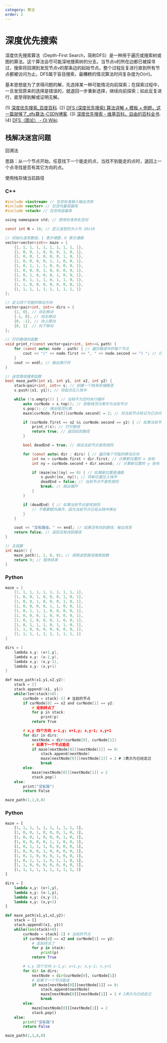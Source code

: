 ```yaml
---
category: 算法
order: 2
---
```

# 深度优先搜索

深度优先搜索算法（Depth-First Search，简称DFS）是一种用于遍历或搜索树或图的算法。这个算法会尽可能深地搜索树的分支。当节点v的所在边都已被探寻过，搜索将回溯到发现节点v的那条边的起始节点。整个过程反复进行直到所有节点都被访问为止。DFS属于盲目搜索，最糟糕的情况算法时间复杂度为O(n!)。

基本思想是为了求得问题的解，先选择某一种可能情况向前探索；在探索过程中，一旦发现原来的选择是错误的，就退回一步重新选择，继续向前探索；如此反复进行，直至得到解或证明无解。

(1) [深度优先搜索_百度百科](https://baike.baidu.com/item/%E6%B7%B1%E5%BA%A6%E4%BC%98%E5%85%88%E6%90%9C%E7%B4%A2/5224976). 
(2) [DFS (深度优先搜索) 算法详解 + 模板 + 例题，这一篇就够了_dfs算法-CSDN博客](https://blog.csdn.net/qq_47733361/article/details/123858318). 
(3) [深度优先搜索 - 维基百科，自由的百科全书](https://zh.wikipedia.org/zh-hans/%E6%B7%B1%E5%BA%A6%E4%BC%98%E5%85%88%E6%90%9C%E7%B4%A2). 
(4) [DFS（图论） - OI Wiki](https://oi-wiki.org/graph/dfs/.). 



## 栈解决迷宫问题

回溯法

思路：从一个节点开始，任意找下一个能走的点，当找不到能走的点时，退回上一个点寻找是否有其它方向的点。

使用栈存储当前路径

### C++

```c ++
#include <iostream> // 包含标准输入输出流库
#include <vector> // 包含向量容器库
#include <stack> // 包含栈容器库

using namespace std; // 使用标准命名空间

const int N = 10; // 定义迷宫的大小为 10x10

// 初始化迷宫数组，1 表示墙壁，0 表示通路
vector<vector<int>> maze = {
    {1, 1, 1, 1, 1, 1, 1, 1, 1, 1},
    {1, 0, 0, 1, 0, 0, 0, 1, 0, 1},
    {1, 0, 0, 1, 0, 0, 0, 1, 0, 1},
    {1, 0, 0, 0, 0, 1, 1, 0, 0, 1},
    {1, 0, 1, 1, 1, 0, 0, 0, 0, 1},
    {1, 0, 0, 0, 1, 0, 0, 0, 0, 1},
    {1, 0, 1, 0, 0, 0, 1, 0, 0, 1},
    {1, 0, 1, 1, 1, 0, 1, 1, 0, 1},
    {1, 1, 0, 0, 0, 0, 0, 0, 0, 1},
    {1, 1, 1, 1, 1, 1, 1, 1, 1, 1}
};

// 定义四个可能的移动方向
vector<pair<int, int>> dirs = {
    {1, 0}, // 向右移动
    {-1, 0}, // 向左移动
    {0, -1}, // 向上移动
    {0, 1}  // 向下移动
};

// 打印路径的函数
void print_r(const vector<pair<int, int>>& path) {
    for (const auto& node : path) { // 遍历路径中的每个节点
        cout << "(" << node.first << ", " << node.second << ") "; // 打印节点坐标
    }
    cout << endl; // 输出换行符
}

// 迷宫路径搜索函数
bool maze_path(int x1, int y1, int x2, int y2) {
    stack<pair<int, int>> s; // 创建一个栈来存储路径
    s.push({x1, y1}); // 将起点压入栈中

    while (!s.empty()) { // 当栈不为空时执行循环
        auto curNode = s.top(); // 获取栈顶元素作为当前节点
        s.pop(); // 弹出栈顶元素
        maze[curNode.first][curNode.second] = 2; // 将当前节点标记为已访问

        if (curNode.first == x2 && curNode.second == y2) { // 如果当前节点是终点
            print_r(s); // 打印路径
            return true; // 返回找到路径
        }

        bool deadEnd = true; // 假设当前节点是死胡同

        for (const auto& dir : dirs) { // 遍历每个可能的移动方向
            int nx = curNode.first + dir.first; // 计算新位置的 x 坐标
            int ny = curNode.second + dir.second; // 计算新位置的 y 坐标

            if (maze[nx][ny] == 0) { // 如果新位置是通路
                s.push({nx, ny}); // 将新位置压入栈中
                deadEnd = false; // 当前节点不是死胡同
                break; // 跳出循环
            }
        }

        if (deadEnd) { // 如果当前节点是死胡同
            // 不需要额外操作，因为当前节点已经从栈中弹出
        }
    }

    cout << "没有路径。" << endl; // 如果没有找到路径，输出信息
    return false; // 返回没有找到路径
}

// 主函数
int main() {
    maze_path(1, 1, 8, 8); // 调用迷宫路径搜索函数
    return 0; // 程序结束
}

```

### Python

```C ++
maze = [
    [1, 1, 1, 1, 1, 1, 1, 1, 1, 1],
    [1, 0, 0, 1, 0, 0, 0, 1, 0, 1],
    [1, 0, 0, 1, 0, 0, 0, 1, 0, 1],
    [1, 0, 0, 0, 0, 1, 1, 0, 0, 1],
    [1, 0, 1, 1, 1, 0, 0, 0, 0, 1],
    [1, 0, 0, 0, 1, 0, 0, 0, 0, 1],
    [1, 0, 1, 0, 0, 0, 1, 0, 0, 1],
    [1, 0, 1, 1, 1, 0, 1, 1, 0, 1],
    [1, 1, 0, 0, 0, 0, 0, 0, 0, 1],
    [1, 1, 1, 1, 1, 1, 1, 1, 1, 1]
]

dirs = [
    lambda x,y: (x+1,y),
    lambda x,y: (x-1,y),
    lambda x,y: (x,y-1),
    lambda x,y: (x,y+1)
]

def maze_path(x1,y1,x2,y2):
    stack = []
    stack.append((x1, y1))
    while(len(stack)>0):
        curNode = stack[-1] # 当前的节点
        if curNode[0] == x2 and curNode[1] == y2:
            # 走到终点了
            for p in stack:
                print(p)
            return True

        # x,y 四个方向 x-1,y; x+1,y; x,y-1; x,y+1
        for dir in dirs:
            nextNode = dir(curNode[0], curNode[1])
            # 如果下一个节点能走
            if maze[nextNode[0]][nextNode[1]] == 0:
                stack.append(nextNode)
                maze[nextNode[0]][nextNode[1]] = 2 # 2表示为已经走过
                break
        else:
            maze[nextNode[0]][nextNode[1]] = 2
            stack.pop()
    else:
        print("没有路")
        return False

maze_path(1,1,8,8)
```



### Python

```python
maze = [
    [1, 1, 1, 1, 1, 1, 1, 1, 1, 1],
    [1, 0, 0, 1, 0, 0, 0, 1, 0, 1],
    [1, 0, 0, 1, 0, 0, 0, 1, 0, 1],
    [1, 0, 0, 0, 0, 1, 1, 0, 0, 1],
    [1, 0, 1, 1, 1, 0, 0, 0, 0, 1],
    [1, 0, 0, 0, 1, 0, 0, 0, 0, 1],
    [1, 0, 1, 0, 0, 0, 1, 0, 0, 1],
    [1, 0, 1, 1, 1, 0, 1, 1, 0, 1],
    [1, 1, 0, 0, 0, 0, 0, 0, 0, 1],
    [1, 1, 1, 1, 1, 1, 1, 1, 1, 1]
]

dirs = [
    lambda x,y: (x+1,y),
    lambda x,y: (x-1,y),
    lambda x,y: (x,y-1),
    lambda x,y: (x,y+1)
]

def maze_path(x1,y1,x2,y2):
    stack = []
    stack.append((x1, y1))
    while(len(stack)>0):
        curNode = stack[-1] # 当前的节点
        if curNode[0] == x2 and curNode[1] == y2:
            # 走到终点了
            for p in stack:
                print(p)
            return True

        # x,y 四个方向 x-1,y; x+1,y; x,y-1; x,y+1
        for dir in dirs:
            nextNode = dir(curNode[0], curNode[1])
            # 如果下一个节点能走
            if maze[nextNode[0]][nextNode[1]] == 0:
                stack.append(nextNode)
                maze[nextNode[0]][nextNode[1]] = 2 # 2表示为已经走过
                break
        else:
            maze[nextNode[0]][nextNode[1]] = 2
            stack.pop()
    else:
        print("没有路")
        return False

maze_path(1,1,8,8)
```

